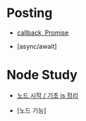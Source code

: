 # Posting

- [callback, Promise](https://github.com/posting-study/node_study/blob/main/mdFiles/callback&promise.md)

- [async/await]

# Node Study 

- [노드 시작 / 기초 js 정리](https://github.com/posting-study/node_study/blob/main/mdFiles/tutorial.md)

- [노드 기능]

